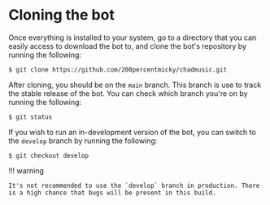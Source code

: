 # Cloning the bot
Once everything is installed to your system, go to a directory that you can easily access to download the bot to, and clone the bot's repository by running the following:

```
$ git clone https://github.com/200percentmicky/chadmusic.git
```

After cloning, you should be on the `main` branch. This branch is use to track the stable release of the bot. You can check which branch you're on by running the following:

```
$ git status
```

If you wish to run an in-development version of the bot, you can switch to the `develop` branch by running the following:

```
$ git checkout develop
```

!!! warning

    It's not recommended to use the `develop` branch in production. There is a high chance that bugs will be present in this build.

